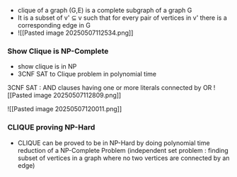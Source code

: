 - clique of a graph (G,E) is a complete subgraph of a graph G
- It is a subset of v' $\subseteq$ v such that for every pair of vertices in v' there is a corresponding edge in G
- ![[Pasted image 20250507112534.png]]

### Show Clique is NP-Complete
- show clique is in NP
- 3CNF SAT to Clique problem in polynomial time

3CNF SAT : AND clauses having one or more literals connected by OR
![[Pasted image 20250507112809.png]]

![[Pasted image 20250507120011.png]]


### CLIQUE proving NP-Hard
- CLIQUE can be proved to be in NP-Hard by doing polynomial time reduction of a NP-Complete Problem (independent set problem : finding subset of vertices in a graph where no two vertices are connected by an edge) 